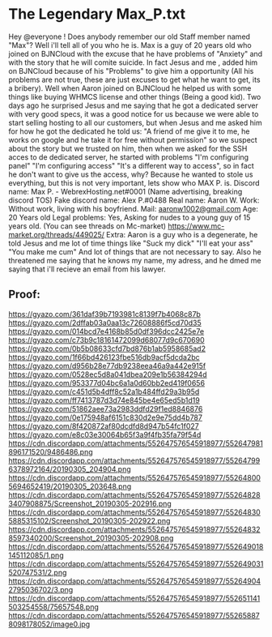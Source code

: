 # The Legendary Max_P.txt

Hey @everyone ! Does anybody remember our old Staff member named "Max"? Well i'll tell all of you who he is. Max is a guy of 20 years old who joined on BJNCloud with the excuse that he have problems of "Anxiety" and with the story that he will comite suicide. In fact Jesus and me , added him on BJNCloud because of his "Problems" to give him a opportunity (All his problems are not true, these are just excuses to get what he want to get, its a bribery). Well when Aaron joined on BJNCloud he helped us with some things like buying WHMCS license and other things (Being a good kid). Two days ago he surprised Jesus and me saying that he got a dedicated server with very good specs, it was a good notice for us because we were able to start selling hosting to all our customers, but when Jesus and me asked him for how he got the dedicated he told us: "A friend of me give it to me, he works on google and he take it for free without permission" so we suspect about the story but we trusted on him, then when we asked for the SSH acces to de dedicated server, he started with problems "I'm configuring panel" "I'm configuring access" "It's a different way to access", so in fact he don't want to give us the access, why? Because he wanted to stole us everything, but this is not very important, lets show who MAX P. is.
Discord name: Max P. - WebrexHosting.net#0001  (Name advertising, breaking discord TOS)
Fake discord name: Alex P.#0488
Real name: Aaron W.
Work: Without work, living with his boyfriend.
Mail: aaronw1002@gmail.com
Age: 20 Years old
Legal problems: Yes, Asking for nudes to a young guy of 15 years old. (You can see threads on Mc-market) https://www.mc-market.org/threads/449025/
Extra: Aaron is a guy who is a degenerate, he told Jesus and me lot of time things like "Suck my dick" "I'll eat your ass" "You make me cum" And lot of things that are not necessary to say. Also he threatened me saying that he knows my name, my adress, and he dmed me saying that i'll recieve an email from his lawyer.

## Proof:
https://gyazo.com/361daf39b7193981c8139f7b4068c87b
https://gyazo.com/2dffab03a0aa13c72608886f5cd70d35
https://gyazo.com/014bcd7e4168b85d0df396dcc2425e7e
https://gyazo.com/c73b9c18161472099d68077d9c670690
https://gyazo.com/0b5b08633cfd7bd876b1ab5958685ad2
https://gyazo.com/1f66bd426123fbe516db9acf5dcda2bc
https://gyazo.com/d956b28e77db9238eea46a9a442e915f
https://gyazo.com/0528ec5d8a041dbea209e1b56384294d
https://gyazo.com/953377d04bc6a1a0d60bb2ed419f0656
https://gyazo.com/c451d5b4dff8c52a1b484ffd29a3b95d
https://gyazo.com/ff7413787d3d74e845be4e65ed5b1d19
https://gyazo.com/51862aee73a2983ddfd29f1ed8846876
https://gyazo.com/0e175948af6151c830d2e9e75dd4b787
https://gyazo.com/8f420872af80dcdfd8d947b54fc1f027
https://gyazo.com/e8c03e30064b65f3a9f4fb35fa79f54d
https://cdn.discordapp.com/attachments/552647576545918977/552647981896171520/9486486.png
https://cdn.discordapp.com/attachments/552647576545918977/552647996378972164/20190305_204904.png
https://cdn.discordapp.com/attachments/552647576545918977/552648005694652419/20190305_203648.png
https://cdn.discordapp.com/attachments/552647576545918977/552648283407908875/Screenshot_20190305-202916.png
https://cdn.discordapp.com/attachments/552647576545918977/552648305885315102/Screenshot_20190305-202922.png
https://cdn.discordapp.com/attachments/552647576545918977/552648328597340200/Screenshot_20190305-202908.png
https://cdn.discordapp.com/attachments/552647576545918977/552649018145112085/1.png
https://cdn.discordapp.com/attachments/552647576545918977/552649031520747531/2.png
https://cdn.discordapp.com/attachments/552647576545918977/552649042795036702/3.png
https://cdn.discordapp.com/attachments/552647576545918977/552651141503254558/75657548.png
https://cdn.discordapp.com/attachments/552647576545918977/552658878098178052/image0.jpg
